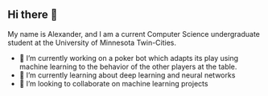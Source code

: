 ## Hi there 👋

My name is Alexander, and I am a current Computer Science undergraduate student at the University of Minnesota Twin-Cities. 

- 🔭 I’m currently working on a poker bot which adapts its play using machine learning to the behavior of the other players at the table. 
- 🌱 I’m currently learning about deep learning and neural networks
- 👯 I’m looking to collaborate on machine learning projects
  
<!--
**alexmueller07/alexmueller07** is a ✨ _special_ ✨ repository because its `README.md` (this file) appears on your GitHub profile.

Here are some ideas to get you started:

- 🔭 I’m currently working on ...
- 🌱 I’m currently learning ...
- 👯 I’m looking to collaborate on ...
- 🤔 I’m looking for help with ...
- 💬 Ask me about ...
- 📫 How to reach me: ...
- 😄 Pronouns: ...
- ⚡ Fun fact: ...
-->
